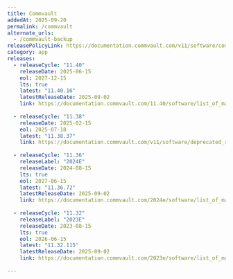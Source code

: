 ```yaml
---
title: Commvault
addedAt: 2025-09-20
permalink: /commvault
alternate_urls:
  - /commvault-backup
releasePolicyLink: https://documentation.commvault.com/v11/software/commvault_software_releases_release_types_and_release_tracks.html
category: app
releases:
  - releaseCycle: "11.40"
    releaseDate: 2025-06-15
    eol: 2027-12-15
    lts: true
    latest: "11.40.16"
    latestReleaseDate: 2025-09-02
    link: https://documentation.commvault.com/11.40/software/list_of_maintenance_releases_in_11_40.html
  
  - releaseCycle: "11.38"
    releaseDate: 2025-02-15
    eol: 2025-07-18
    latest: "11.38.37"
    link: https://documentation.commvault.com/v11/software/deprecated_releases.html
  
  - releaseCycle: "11.36"
    releaseLabel: "2024E"
    releaseDate: 2024-08-15
    lts: true
    eol: 2027-06-15
    latest: "11.36.72"
    latestReleaseDate: 2025-09-02
    link: https://documentation.commvault.com/2024e/software/list_of_maintenance_releases_for_commvault_platform_release_2024e.html
  
  - releaseCycle: "11.32"
    releaseLabel: "2023E"
    releaseDate: 2023-08-15
    lts: true
    eol: 2026-06-15
    latest: "11.32.115"
    latestReleaseDate: 2025-09-02
    link: https://documentation.commvault.com/2023e/software/list_of_maintenance_releases_for_commvault_platform_release_2023e.html
    
---
```

